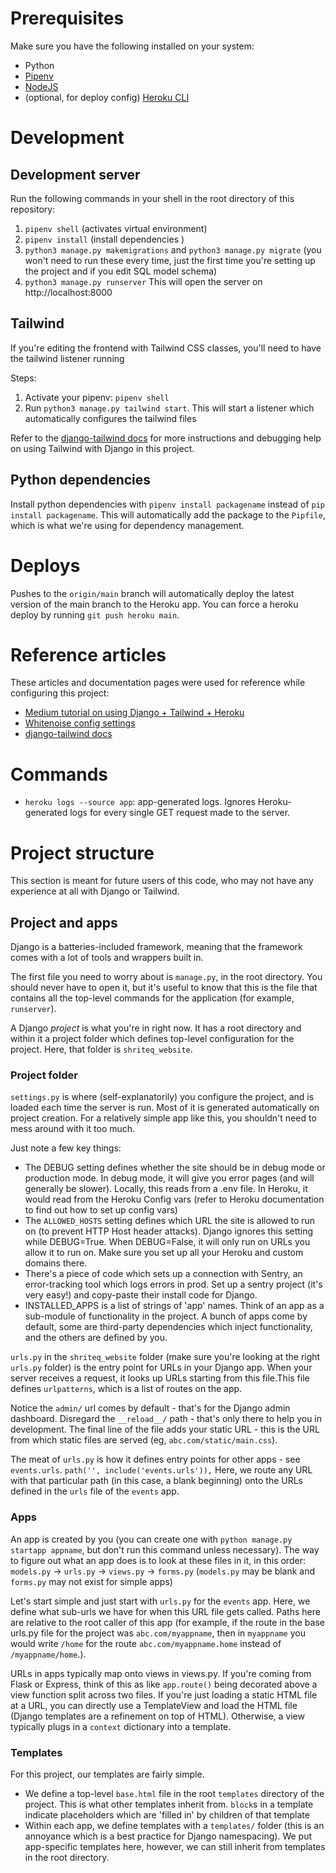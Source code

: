 # Prerequisites
Make sure you have the following installed on your system:
* Python
* [Pipenv](https://pypi.org/project/pipenv/)
* [NodeJS](https://github.com/nvm-sh/nvm)
* (optional, for deploy config) [Heroku CLI](https://devcenter.heroku.com/articles/heroku-cli)

# Development
## Development server
Run the following commands in your shell in the root directory of this repository:
1. `pipenv shell` (activates virtual environment)
2. `pipenv install` (install dependencies )
3. `python3 manage.py makemigrations` and `python3 manage.py migrate` (you won't need to run these every time, just the first time you're setting up the project and if you edit SQL model schema)
5. `python3 manage.py runserver`
This will open the server on http://localhost:8000

## Tailwind
If you're editing the frontend with Tailwind CSS classes, you'll need to have the tailwind listener running

Steps:
1. Activate your pipenv: `pipenv shell`
2. Run `python3 manage.py tailwind start`. This will start a listener which automatically configures the tailwind files

Refer to the [django-tailwind docs](https://django-tailwind.readthedocs.io/en/latest/installation.html) for more instructions and debugging help on using Tailwind with Django in this project.

## Python dependencies
Install python dependencies with `pipenv install packagename` instead of `pip install packagename`. This will automatically add the package to the `Pipfile`, which is what we're using for dependency management.

# Deploys
Pushes to the `origin/main` branch will automatically deploy the latest version of the main branch to the Heroku app. You can force a heroku deploy by running `git push heroku main`. 

# Reference articles
These articles and documentation pages were used for reference while configuring this project:
* [Medium tutorial on using Django + Tailwind + Heroku](https://medium.com/@phuitsing/heroku-buildpack-for-django-tailwind-de96be543f9)
* [Whitenoise config settings](http://whitenoise.evans.io/en/stable/django.html)
* [django-tailwind docs](https://django-tailwind.readthedocs.io/en/latest/installation.html)

# Commands
* `heroku logs --source app`: app-generated logs. Ignores Heroku-generated logs for every single GET request made to the server.

# Project structure
This section is meant for future users of this code, who may not have any experience at all with Django or Tailwind.

## Project and apps
Django is a batteries-included framework, meaning that the framework comes with a lot of tools and wrappers built in.

The first file you need to worry about is `manage.py`, in the root directory. You should never have to open it, but it's useful to know that this is the file that contains all the top-level commands for the application (for example, `runserver`).

A Django _project_ is what you're in right now. It has a root directory and within it a project folder which defines top-level configuration for the project. Here, that folder is `shriteq_website`. 
### Project folder
`settings.py` is where (self-explanatorily) you configure the project, and is loaded each time the server is run. Most of it is generated automatically on project creation. For a relatively simple app like this, you shouldn't need to mess around with it too much. 

Just note a few key things:
* The DEBUG setting defines whether the site should be in debug mode or production mode. In debug mode, it will give you error pages (and will generally be slower). Locally, this reads from a .env file. In Heroku, it would read from the Heroku Config vars (refer to Heroku documentation to find out how to set up config vars)
* The `ALLOWED_HOSTS` setting defines which URL the site is allowed to run on (to prevent HTTP Host header attacks). Django ignores this setting while DEBUG=True. When DEBUG=False, it will only run on URLs you allow it to run on. Make sure you set up all your Heroku and custom domains there.
* There's a piece of code which sets up a connection with Sentry, an error-tracking tool which logs errors in prod. Set up a sentry project (it's very easy!) and copy-paste their install code for Django.
* INSTALLED_APPS is a list of strings of 'app' names. Think of an app as a sub-module of functionality in the project. A bunch of apps come by default, some are third-party dependencies which inject functionality, and the others are defined by you.

`urls.py` in the `shriteq_website` folder (make sure you're looking at the right `urls.py` folder) is the entry point for URLs in your Django app. When your server receives a request, it looks up URLs starting from this file.This file defines `urlpatterns`, which is a list of routes on the app. 

Notice the `admin/` url comes by default - that's for the Django admin dashboard. Disregard the `__reload__/` path - that's only there to help you in development. The final line of the file adds your static URL - this is the URL from which static files are served (eg, `abc.com/static/main.css`).

The meat of `urls.py` is how it defines entry points for other apps - see `events.urls`. 
```path('', include('events.urls')),```
Here, we route any URL with that particular path (in this case, a blank beginning) onto the URLs defined in the `urls` file of the `events` app.

### Apps
An app is created by you (you can create one with `python manage.py startapp appname`, but don't run this command unless necessary). 
The way to figure out what an app does is to look at these files in it, in this order:
`models.py` -> `urls.py` -> `views.py` -> `forms.py` (`models.py` may be blank and `forms.py` may not exist for simple apps)

Let's start simple and just start with `urls.py` for the `events` app. Here, we define what sub-urls we have for when this URL file gets called. Paths here are relative to the root caller of this app (for example, if the route in the base urls.py file for the project was `abc.com/myappname`, then in `myappname` you would write `/home` for the route `abc.com/myappname.home` instead of `/myappname/home`.).

URLs in apps typically map onto views in views.py. If you're coming from Flask or Express, think of this as like `app.route()` being decorated above a view function split across two files.
If you're just loading a static HTML file at a URL, you can directly use a TemplateView and load the HTML file (Django templates are a refinement on top of HTML). Otherwise, a view typically plugs in a `context` dictionary into a template.

### Templates
For this project, our templates are fairly simple. 

* We define a top-level `base.html` file in the root `templates` directory of the project. This is what other templates inherit from. `block`s in a template indicate placeholders which are 'filled in' by children of that template
* Within each app, we define templates with a `templates/` folder (this is an annoyance which is a best practice for Django namespacing). We put app-specific templates here, however, we can still inherit from templates in the root directory.